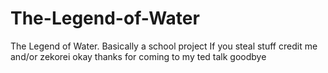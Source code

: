 # The-Legend-of-Water
The Legend of Water.
Basically a school project
If you steal stuff credit me and/or zekorei
okay thanks for coming to my ted talk goodbye
